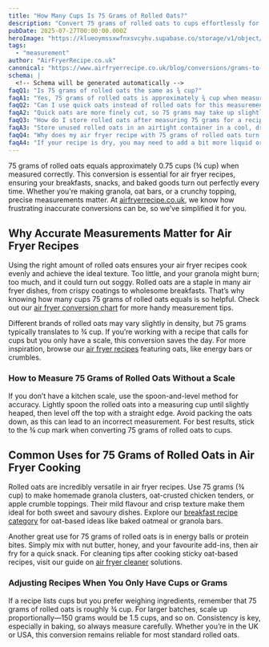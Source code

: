 ```yaml
---
title: "How Many Cups Is 75 Grams of Rolled Oats?"
description: "Convert 75 grams of rolled oats to cups effortlessly for perfect air fryer recipes every time. Get precise measurements now!"
pubDate: 2025-07-27T00:00:00.000Z
heroImage: "https://klueoymssxwfnxsvcyhv.supabase.co/storage/v1/object/public/Shmucket/how-many-cups-is-75-grams-of-rolled-oats.webp"
tags:
  - "measurement"
author: "AirFryerRecipe.co.uk"
canonical: "https://www.airfryerrecipe.co.uk/blog/conversions/grams-to-cups/how-many-cups-is-75-grams-of-rolled-oats"
schema: |
  <!-- Schema will be generated automatically -->
faqQ1: "Is 75 grams of rolled oats the same as ¾ cup?"
faqA1: "Yes, 75 grams of rolled oats is approximately ¾ cup when measured correctly. This conversion works for most standard rolled oats, though slight variations may occur depending on the brand or packing method."
faqQ2: "Can I use quick oats instead of rolled oats for this measurement?"
faqA2: "Quick oats are more finely cut, so 75 grams may take up slightly less volume than rolled oats. However, the difference is minimal, and you can still use ¾ cup as a close approximation. Adjust if the texture seems off."
faqQ3: "How do I store rolled oats after measuring 75 grams for a recipe?"
faqA3: "Store unused rolled oats in an airtight container in a cool, dry place. They’ll stay fresh for up to 6 months. For longer storage, keep them in the freezer to prevent rancidity."
faqQ4: "Why does my air fryer recipe with 75 grams of rolled oats turn out dry?"
faqA4: "If your recipe is dry, you may need to add a bit more liquid or reduce cooking time. Rolled oats absorb moisture, so check the recipe ratios and consider adding a tablespoon of oil or water if needed."
---
```

<p>75 grams of rolled oats equals approximately 0.75 cups (¾ cup) when measured correctly. This conversion is essential for air fryer recipes, ensuring your breakfasts, snacks, and baked goods turn out perfectly every time. Whether you're making granola, oat bars, or a crunchy topping, precise measurements matter. At <a href=https://www.airfryerrecipe.co.uk/>airfryerrecipe.co.uk</a>, we know how frustrating inaccurate conversions can be, so we’ve simplified it for you.</p>  

<h2>Why Accurate Measurements Matter for Air Fryer Recipes</h2>  
<p>Using the right amount of rolled oats ensures your air fryer recipes cook evenly and achieve the ideal texture. Too little, and your granola might burn; too much, and it could turn out soggy. Rolled oats are a staple in many air fryer dishes, from crispy coatings to wholesome breakfasts. That’s why knowing how many cups 75 grams of rolled oats equals is so helpful. Check out our <a href=https://www.airfryerrecipe.co.uk/air-fryer-conversion-chart>air fryer conversion chart</a> for more handy measurement tips.</p>  

<p>Different brands of rolled oats may vary slightly in density, but 75 grams typically translates to ¾ cup. If you’re working with a recipe that calls for cups but you only have a scale, this conversion saves the day. For more inspiration, browse our <a href=https://www.airfryerrecipe.co.uk/recipes>air fryer recipes</a> featuring oats, like energy bars or crumbles.</p>  

<h3>How to Measure 75 Grams of Rolled Oats Without a Scale</h3>  
<p>If you don’t have a kitchen scale, use the spoon-and-level method for accuracy. Lightly spoon the rolled oats into a measuring cup until slightly heaped, then level off the top with a straight edge. Avoid packing the oats down, as this can lead to an incorrect measurement. For best results, stick to the ¾ cup mark when converting 75 grams of rolled oats to cups.</p>  

<h2>Common Uses for 75 Grams of Rolled Oats in Air Fryer Cooking</h2>  
<p>Rolled oats are incredibly versatile in air fryer recipes. Use 75 grams (¾ cup) to make homemade granola clusters, oat-crusted chicken tenders, or apple crumble toppings. Their mild flavour and crisp texture make them ideal for both sweet and savoury dishes. Explore our <a href=https://www.airfryerrecipe.co.uk/recipe-category/breakfast>breakfast recipe category</a> for oat-based ideas like baked oatmeal or granola bars.</p>  

<p>Another great use for 75 grams of rolled oats is in energy balls or protein bites. Simply mix with nut butter, honey, and your favourite add-ins, then air fry for a quick snack. For cleaning tips after cooking sticky oat-based recipes, visit our guide on <a href=https://www.airfryerrecipe.co.uk/air-fryer-cleaner>air fryer cleaner</a> solutions.</p>  

<h3>Adjusting Recipes When You Only Have Cups or Grams</h3>  
<p>If a recipe lists cups but you prefer weighing ingredients, remember that 75 grams of rolled oats is roughly ¾ cup. For larger batches, scale up proportionally—150 grams would be 1.5 cups, and so on. Consistency is key, especially in baking, so always measure carefully. Whether you’re in the UK or USA, this conversion remains reliable for most standard rolled oats.</p>
